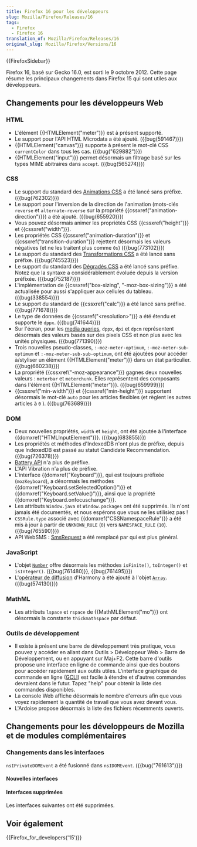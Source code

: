 ```yaml
---
title: Firefox 16 pour les développeurs
slug: Mozilla/Firefox/Releases/16
tags:
  - Firefox
  - Firefox 16
translation_of: Mozilla/Firefox/Releases/16
original_slug: Mozilla/Firefox/Versions/16
---
```

{{FirefoxSidebar}}

Firefox 16, basé sur Gecko 16.0, est sorti le 9 octobre 2012. Cette page résume les principaux changements dans Firefox 15 qui sont utiles aux développeurs.

## Changements pour les développeurs Web

### HTML

- L'élément {{HTMLElement("meter")}} est à présent supporté.
- Le support pour l'API HTML Microdata a été ajouté. ({{bug(591467)}})
- {{HTMLElement("canvas")}} supporte à présent le mot-clé CSS `currentColor` dans tous les cas. ({{bug("629882")}})
- {{HTMLElement("input")}} permet désormais un filtrage basé sur les types MIME abitraires dans `accept`. ({{bug(565274)}})

### CSS

- Le support du standard des [Animations CSS](/fr/docs/CSS/Animations_CSS) a été lancé sans préfixe. ({{bug(762302)}})
- Le support pour l'inversion de la direction de l'animation (mots-clés `reverse` et `alternate-reverse` sur la propriété {{cssxref("animation-direction")}}) a été ajouté. ({{bug(655920)}})
- Vous pouvez désormais animer les propriétés CSS {{cssxref("height")}} et {{cssxref("width")}}.
- Les propriétés CSS {{cssxref("animation-duration")}} et {{cssxref("transition-duration")}} rejettent désormais les valeurs négatives (et ne les traitent plus comme `0s`) ({{bug(773102)}})
- Le support du standard des [Transformations CSS](/fr/docs/CSS/Utilisation_des_transformations_CSS) a été lancé sans préfixe. ({{bug(745523)}})
- Le support du standard des [Dégradés CSS](/fr/docs/CSS/Using_CSS_gradients) a été lancé sans préfixe. Notez que la syntaxe a considérablement évoluée depuis la version préfixée. ({{bug(752187)}})
- L'implémentation de {{cssxref("box-sizing", "-moz-box-sizing")}} a été actualisée pour aussi s'appliquer aux cellules du tableau. ({{bug(338554)}})
- Le support du standard de {{cssxref("calc")}} a été lancé sans préfixe. ({{bug(771678)}})
- Le type de données de {{cssxref("&lt;resolution&gt;")}} a été étendu et supporte le `dppx`. ({{bug(741644)}})
- Sur l'écran, pour les [media queries](/fr/docs/CSS/Media_queries), `dppx`, `dpi` et `dpcm` représentent désormais des valeurs basés sur des pixels CSS et non plus avec les unités physiques. ({{bug(771390)}})
- Trois nouvelles pseudo-classes, `:-moz-meter-optimum`, `:-moz-meter-sub-optimum` et `:-moz-meter-sub-sub-optimum`, ont été ajoutées pour accéder à/styliser un élément {{HTMLElement("meter")}} dans un état particulier. ({{bug(660238)}})
- La propriété {{cssxref("-moz-appearance")}} gagnes deux nouvelles valeurs : `meterbar` et `meterchunk`. Elles représentent des composants dans l'élément {{HTMLElement("meter")}}. ({{bug(659999)}})
- {{cssxref("min-width")}} et {{cssxref("min-height")}} supportent désormais le mot-clé `auto` pour les articles flexibles (et règlent les autres articles à `0` ). ({{bug(763689)}})

### DOM

- Deux nouvelles propriétés, `width` et `height`, ont été ajoutée à l'interface {{domxref("HTMLInputElement")}}. ({{bug(683855)}})
- Les propriétés et méthodes d'IndexedDB n'ont plus de préfixe, depuis que IndexedDB est passé au statut Candidate Recommendation. ({{bug(726378)}})
- [Battery API](/fr/docs/DOM/window.navigator.battery) n'a plus de préfixe.
- L'API Vibration n'a plus de préfixe.
- L'interface {{domxref("Keyboard")}}, qui est toujours préfixée (`mozKeyboard`), a désormais les méthodes {{domxref("Keyboard.setSelectedOption()")}} et {{domxref("Keyboard.setValue()")}}, ainsi que la propriété {{domxref("Keyboard.onfocuschange")}}.
- Les attributs `Window.java` et `Window.packages` ont été supprimés. Ils n'ont jamais été documentés, et nous espérons que vous ne les utilisiez pas !
- `CSSRule.type` associé avec {{domxref("CSSNamespaceRule")}} a été mis à jour à partir de `UNKNOWN_RULE` (`0`) vers `NAMESPACE_RULE` (`10`). ({{bug(765590)}})
- API WebSMS : [SmsRequest](/fr/docs/DOM/SmsRequest) a été remplacé par qui est plus général.

### JavaScript

- L'objet [`Number`](/fr/docs/JavaScript/Reference/Global_Objects/Number) offre désormais les méthodes `isFinite()`, `toInteger()` et `isInteger()`. ({{bug(761480)}}, {{bug(761495)}})
- L'[opérateur de diffusion](http://wiki.ecmascript.org/doku.php?id=harmony:spread) d'Harmony a été ajouté à l'objet [`Array`](/fr/docs/JavaScript/Reference/Global_Objects/Array). ({{bug(574130)}})

### MathML

- Les attributs `lspace` et `rspace` de {{MathMLElement("mo")}} ont désormais la constante `thickmathspace` par défaut.

### Outils de développement

- Il existe à présent une barre de développement très pratique, vous pouvez y accéder en allant dans Outils > Développeur Web > Barre de Développement, ou en appuyant sur Maj+F2. Cette barre d'outils propose une interface en ligne de commande ainsi que des boutons pour accéder rapidement aux outils utiles. L'interface graphique de commande en ligne ([GCLI](/fr/docs/Tools/GCLI)) est facile à étendre et d'autres commandes devraient dans le futur. Tapez "help" pour obtenir la liste des commandes disponibles.
- La console Web affiche désormais le nombre d'erreurs afin que vous voyez rapidement la quantité de travail que vous avez devant vous.
- L'Ardoise propose désormais la liste des fichiers récemments ouverts.

## Changements pour les développeurs de Mozilla et de modules complémentaires

### Changements dans les interfaces

`nsIPrivateDOMEvent` a été fusionné dans `nsIDOMEvent`. ({{bug("761613")}})

#### Nouvelles interfaces

#### Interfaces supprimées

Les interfaces suivantes ont été supprimées.

## Voir également

{{Firefox_for_developers('15')}}
